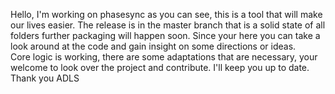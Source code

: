 Hello, I'm working on phasesync as you can see, this is a tool that will make our lives easier. The release is in the master branch that is a solid state of all folders further packaging will happen soon. 
Since your here you can take a look around at the code and gain insight on some directions or ideas.  
Core logic is working, there are some adaptations that are necessary, your welcome to look over the project and contribute.
I'll keep you up to date.
Thank you ADLS  
